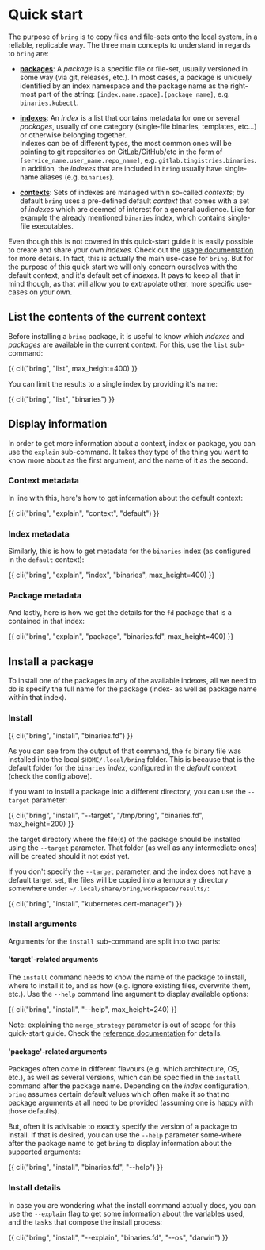 # Quick start

The purpose of `bring` is to copy files and file-sets onto the local system, in a reliable, replicable way. The three main concepts to understand in regards to `bring` are:

- **[packages](/docs/reference/packages/overview)**: A *package* is a specific file or file-set, usually versioned in some way (via git, releases, etc.). In most cases, a package is uniquely identified by an index namespace and the package name as the right-most part of the string: ``[index.name.space].[package_name]``, e.g. ``binaries.kubectl``.

- **[indexes](/docs/reference/indexes)**: An *index* is a list that contains metadata for one or several *packages*, usually of one category (single-file binaries, templates, etc...) or otherwise belonging together.  
  Indexes can be of different types, the most common ones will be pointing to git repositories on GitLab/GitHub/etc in the form of ``[service_name.user_name.repo_name]``, e.g. ``gitlab.tingistries.binaries``. In addition, the *indexes* that are included in ``bring`` usually have single-name aliases (e.g. ``binaries``).

- **[contexts](/docs/reference/contexts)**: Sets of indexes are managed within so-called *contexts*; by default `bring` uses a pre-defined default *context* that comes with a set of *indexes* which are deemed of interest for a general audience. Like for example the already mentioned ``binaries`` index, which contains single-file executables.

Even though this is not covered in this quick-start guide it is easily possible to create and share your own *indexes*. Check out the [usage documentation](/docs/usage) for more details. In fact, this is actually the main use-case for ``bring``. But for the purpose of this quick start we will only concern ourselves with the default context, and it's default set of *indexes*. It pays to keep all that in mind though, as that will allow you to extrapolate other, more specific use-cases on your own.

## List the contents of the current context

Before installing a `bring` package, it is useful to know which *indexes* and *packages* are available in the current context. For this, use the ``list`` sub-command:

<div class="code-max-height">
{{ cli("bring", "list", max_height=400) }}
</div>

You can limit the results to a single index by providing it's name:

{{ cli("bring", "list", "binaries") }}

## Display information

In order to get more information about a context, index or package, you can use the ``explain`` sub-command. It takes they type of the thing you want to know more about as the first argument, and the name of it as the second.

### Context metadata

In line with this, here's how to get information about the default context:

{{ cli("bring", "explain", "context", "default") }}

### Index metadata

Similarly, this is how to get metadata for the ``binaries`` index (as configured in the ``default`` context):

{{ cli("bring", "explain", "index", "binaries", max_height=400) }}

### Package metadata

And lastly, here is how we get the details for the ``fd`` package that is a contained in that index:

{{ cli("bring", "explain", "package", "binaries.fd", max_height=400) }}

## Install a package

To install one of the packages in any of the available indexes, all we need to do is specify the full name for the package (index- as well as package name within that index).

### Install

{{ cli("bring", "install", "binaries.fd") }}

As you can see from the output of that command, the ``fd`` binary file was installed into the local ``$HOME/.local/bring`` folder. This is because that is the default folder for the ``binaries`` *index*, configured in the *default* context (check the config above).  

If you want to install a package into a different directory, you can use the ``--target`` parameter:

{{ cli("bring", "install", "--target", "/tmp/bring", "binaries.fd", max_height=200) }}

 the target directory where the file(s) of the package should be installed using the ``--target`` parameter. That folder (as well as any intermediate ones) will be created should it not exist yet.

If you don't specify the ``--target`` parameter, and the index does not have a default target set, the files will be copied into a temporary directory somewhere under `~/.local/share/bring/workspace/results/`:

{{ cli("bring", "install", "kubernetes.cert-manager") }}

### Install arguments

Arguments for the ``install`` sub-command are split into two parts:

#### 'target'-related arguments

The ``install`` command needs to know the name of the package to install, where to install it to, and as how (e.g. ignore existing files, overwrite them, etc.). Use the ``--help`` command line argument to display available options:

{{ cli("bring", "install", "--help", max_height=240) }}

Note: explaining the ``merge_strategy`` parameter is out of scope for this quick-start guide. Check the [reference documentation](/reference/merge_strategies) for details.

#### 'package'-related arguments

Packages often come in different flavours (e.g. which architecture, OS, etc.), as well as several versions, which can be specified in the ``install`` command after the package name. Depending on the *index* configuration, ``bring`` assumes certain default values which often make it so that no package arguments at all need to be provided (assuming one is happy with those defaults).

But, often it is advisable to exactly specify the version of a package to install. If that is desired, you can use the ``--help`` parameter some-where after the package name to get ``bring`` to display information about the supported arguments:

{{ cli("bring", "install", "binaries.fd", "--help") }}


### Install details

In case you are wondering what the install command actually does, you can use the ``--explain`` flag to get some information about the variables used, and the tasks that compose the install process:

{{ cli("bring", "install", "--explain", "binaries.fd", "--os", "darwin") }}
